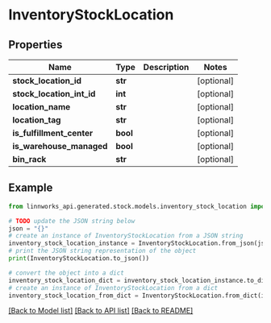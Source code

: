 # InventoryStockLocation


## Properties

Name | Type | Description | Notes
------------ | ------------- | ------------- | -------------
**stock_location_id** | **str** |  | [optional] 
**stock_location_int_id** | **int** |  | [optional] 
**location_name** | **str** |  | [optional] 
**location_tag** | **str** |  | [optional] 
**is_fulfillment_center** | **bool** |  | [optional] 
**is_warehouse_managed** | **bool** |  | [optional] 
**bin_rack** | **str** |  | [optional] 

## Example

```python
from linnworks_api.generated.stock.models.inventory_stock_location import InventoryStockLocation

# TODO update the JSON string below
json = "{}"
# create an instance of InventoryStockLocation from a JSON string
inventory_stock_location_instance = InventoryStockLocation.from_json(json)
# print the JSON string representation of the object
print(InventoryStockLocation.to_json())

# convert the object into a dict
inventory_stock_location_dict = inventory_stock_location_instance.to_dict()
# create an instance of InventoryStockLocation from a dict
inventory_stock_location_from_dict = InventoryStockLocation.from_dict(inventory_stock_location_dict)
```
[[Back to Model list]](../README.md#documentation-for-models) [[Back to API list]](../README.md#documentation-for-api-endpoints) [[Back to README]](../README.md)


